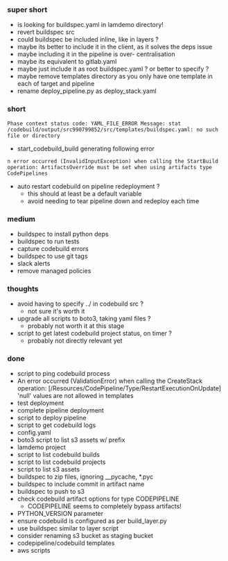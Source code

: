 ### super short

- is looking for buildspec.yaml in lamdemo directory!
- revert buildspec src
- could buildspec be included inline, like in layers ?
- maybe its better to include it in the client, as it solves the deps issue
- maybe including it in the pipeline is over- centralisation
- maybe its equivalent to gitlab.yaml
- maybe just include it as root buildspec.yaml ? or better to specify ?
- maybe remove templates directory as you only have one template in each of target and pipeline
- rename deploy_pipeline.py as deploy_stack.yaml

### short

```
Phase context status code: YAML_FILE_ERROR Message: stat /codebuild/output/src990799852/src/templates/buildspec.yaml: no such file or directory
```

- start_codebuild_build generating following error

```
n error occurred (InvalidInputException) when calling the StartBuild operation: ArtifactsOverride must be set when using artifacts type CodePipelines
```

- auto restart codebuild on pipeline redeployment ?
  - this should at least be a default variable
  - avoid needing to tear pipeline down and redeploy each time

### medium

- buildspec to install python deps
- buildspec to run tests
- capture codebuild errors
- buildspec to use git tags
- slack alerts
- remove managed policies

### thoughts

- avoid having to specify ../ in codebuild src ?
  - not sure it's worth it
- upgrade all scripts to boto3, taking yaml files ?
  - probably not worth it at this stage
- script to get latest codebuild project status, on timer ?
  - probably not directly relevant yet

### done

- script to ping codebuild process
- An error occurred (ValidationError) when calling the CreateStack operation: [/Resources/CodePipeline/Type/RestartExecutionOnUpdate] 'null' values are not allowed in templates
- test deployment
- complete pipeline deployment
- script to deploy pipeline
- script to get codebuild logs
- config.yaml
- boto3 script to list s3 assets w/ prefix
- lamdemo project
- script to list codebuild builds
- script to list codebuild projects
- script to list s3 assets
- buildspec to zip files, ignoring __pycache, *.pyc
- buildspec to include commit in artifact name
- buildspec to push to s3
- check codebuild artifact options for type CODEPIPELINE
  - CODEPIPELINE seems to completely bypass artifacts!
- PYTHON_VERSION parameter
- ensure codebuild is configured as per build_layer.py
- use buildspec similar to layer script
- consider renaming s3 bucket as staging bucket
- codepipeline/codebuild templates
- aws scripts
